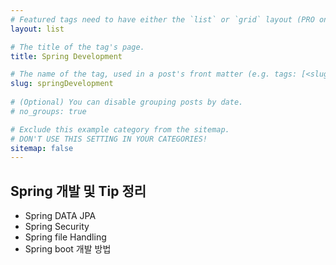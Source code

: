 ```yaml
---
# Featured tags need to have either the `list` or `grid` layout (PRO only).
layout: list

# The title of the tag's page.
title: Spring Development

# The name of the tag, used in a post's front matter (e.g. tags: [<slug>]).
slug: springDevelopment
  
# (Optional) You can disable grouping posts by date.
# no_groups: true

# Exclude this example category from the sitemap.
# DON'T USE THIS SETTING IN YOUR CATEGORIES!
sitemap: false
---
```


## Spring 개발 및 Tip 정리
- Spring DATA JPA
- Spring Security
- Spring file Handling
- Spring boot 개발 방법